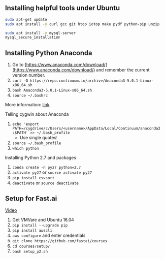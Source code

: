 

## Installing helpful tools under Ubuntu

```bash
sudo apt-get update
sudo apt install -y curl gcc git htop iotop make pydf python-pip unzip zip
```
```bash
sudo apt install -y mysql-server
mysql_secure_installation
```

## Installing Python Anaconda

1. Go to [https://www.anaconda.com/download/](https://www.anaconda.com/download/) and remember the current version number.
2. `curl -O https://repo.continuum.io/archive/Anaconda3-5.0.1-Linux-x86_64.sh`
3. `bash Anaconda3-5.0.1-Linux-x86_64.sh`
4. `source ~/.bashrc`

More information: [link](https://www.digitalocean.com/community/tutorials/how-to-install-the-anaconda-python-distribution-on-ubuntu-16-04)

Telling cygwin about Anaconda
1. `echo 'export PATH=/cygdrive/c/Users/<username>/AppData/Local/Continuum/anaconda3:$PATH' >> ~/.bash_profile`
    * Use single quotes!
2. `source ~/.bash_profile`
3. `which python`

Installing Python 2.7 and packages
1. `conda create -n py27 python=2.7`
2. `activate py27` or `source activate py27`
3. `pip install csvsort`
4. `deactivate` or `source deactivate`


## Setup for Fast.ai

[Video](https://www.youtube.com/watch?v=8rjRfW4JM2I)

1. Get VMVare and Ubuntu 16.04
2.  `pip install --upgrade pip`
3. `pip install awscli`  
4. `aws configure` and enter credentials
5. `git clone https://github.com/fastai/courses`
6. `cd courses/setup/`
7. `bash setup_p2.sh`
